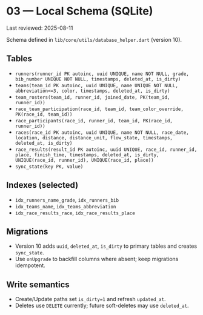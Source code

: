 # 03 — Local Schema (SQLite)

Last reviewed: 2025-08-11

Schema defined in `lib/core/utils/database_helper.dart` (version 10).

## Tables

- `runners(runner_id PK autoinc, uuid UNIQUE, name NOT NULL, grade, bib_number UNIQUE NOT NULL, timestamps, deleted_at, is_dirty)`
- `teams(team_id PK autoinc, uuid UNIQUE, name UNIQUE NOT NULL, abbreviation<=3, color, timestamps, deleted_at, is_dirty)`
- `team_rosters(team_id, runner_id, joined_date, PK(team_id, runner_id))`
- `race_team_participation(race_id, team_id, team_color_override, PK(race_id, team_id))`
- `race_participants(race_id, runner_id, team_id, PK(race_id, runner_id))`
- `races(race_id PK autoinc, uuid UNIQUE, name NOT NULL, race_date, location, distance, distance_unit, flow_state, timestamps, deleted_at, is_dirty)`
- `race_results(result_id PK autoinc, uuid UNIQUE, race_id, runner_id, place, finish_time, timestamps, deleted_at, is_dirty, UNIQUE(race_id, runner_id), UNIQUE(race_id, place))`
- `sync_state(key PK, value)`

## Indexes (selected)

- `idx_runners_name_grade`, `idx_runners_bib`
- `idx_teams_name`, `idx_teams_abbreviation`
- `idx_race_results_race`, `idx_race_results_place`

## Migrations

- Version 10 adds `uuid`, `deleted_at`, `is_dirty` to primary tables and creates `sync_state`.
- Use `onUpgrade` to backfill columns where absent; keep migrations idempotent.

## Write semantics

- Create/Update paths set `is_dirty=1` and refresh `updated_at`.
- Deletes use `DELETE` currently; future soft-deletes may use `deleted_at`.
